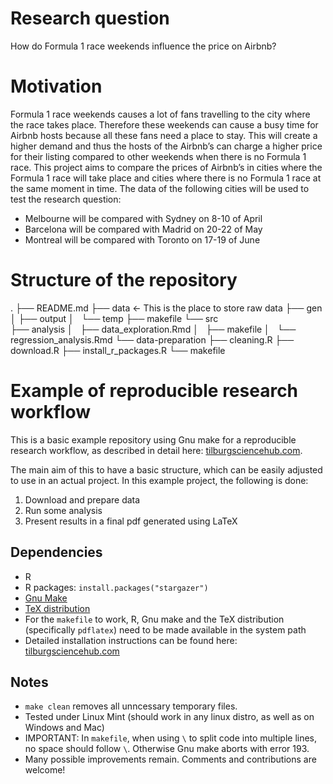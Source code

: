 # Research question

How do Formula 1 race weekends influence the price on Airbnb?

# Motivation 
Formula 1 race weekends causes a lot of fans travelling to the city where the race takes place. Therefore these weekends can cause a busy time for Airbnb hosts because all these fans need a place to stay. This will create a higher demand and thus the hosts of the Airbnb’s can charge a higher price for their listing compared to other weekends when there is no Formula 1 race. This project aims to compare the prices of Airbnb’s in cities where the Formula 1 race will take place and cities where there is no Formula 1 race at the same moment in time. 
The data of the following cities will be used to test the research question:
-	Melbourne will be compared with Sydney on 8-10 of April
-	Barcelona will be compared with Madrid on 20-22 of May
-	Montreal will be compared with Toronto on 17-19 of June


# Structure of the repository
.
├── README.md
├── data <- This is the place to store raw data 
├── gen 
│   ├── output
│   └── temp
├── makefile
└── src  
    ├── analysis
    │   ├── data_exploration.Rmd
    │   ├── makefile
    │   └── regression_analysis.Rmd
    └── data-preparation
        ├── cleaning.R
        ├── download.R
        ├── install_r_packages.R
        └── makefile




# Example of reproducible research workflow 

This is a basic example repository using Gnu make for a reproducible research workflow, as described in detail here: [tilburgsciencehub.com](http://tilburgsciencehub.com/). 

The main aim of this to have a basic structure, which can be easily adjusted to use in an actual project.  In this example project, the following is done: 
1. Download and prepare data
2. Run some analysis
3. Present results in a final pdf generated using LaTeX

## Dependencies
- R 
- R packages: `install.packages("stargazer")`
- [Gnu Make](https://tilburgsciencehub.com/get/make) 
- [TeX distribution](https://tilburgsciencehub.com/get/latex/?utm_campaign=referral-short)
- For the `makefile` to work, R, Gnu make and the TeX distribution (specifically `pdflatex`) need to be made available in the system path 
- Detailed installation instructions can be found here: [tilburgsciencehub.com](http://tilburgsciencehub.com/)


## Notes
- `make clean` removes all unncessary temporary files. 
- Tested under Linux Mint (should work in any linux distro, as well as on Windows and Mac) 
- IMPORTANT: In `makefile`, when using `\` to split code into multiple lines, no space should follow `\`. Otherwise Gnu make aborts with error 193. 
- Many possible improvements remain. Comments and contributions are welcome!
